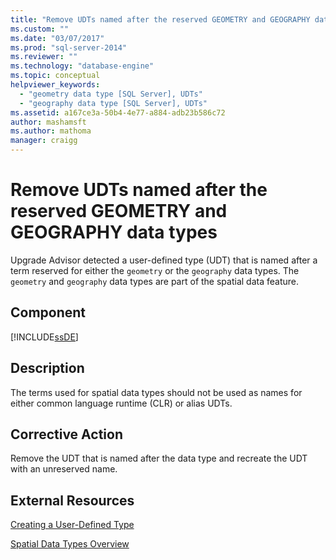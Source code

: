 ```yaml
---
title: "Remove UDTs named after the reserved GEOMETRY and GEOGRAPHY data types | Microsoft Docs"
ms.custom: ""
ms.date: "03/07/2017"
ms.prod: "sql-server-2014"
ms.reviewer: ""
ms.technology: "database-engine"
ms.topic: conceptual
helpviewer_keywords: 
  - "geometry data type [SQL Server], UDTs"
  - "geography data type [SQL Server], UDTs"
ms.assetid: a167ce3a-50b4-4e77-a884-adb23b586c72
author: mashamsft
ms.author: mathoma
manager: craigg
---
```

# Remove UDTs named after the reserved GEOMETRY and GEOGRAPHY data types
  Upgrade Advisor detected a user-defined type (UDT) that is named after a term reserved for either the `geometry` or the `geography` data types. The `geometry` and `geography` data types are part of the spatial data feature.  
  
## Component  
 [!INCLUDE[ssDE](../../includes/ssde-md.md)]  
  
## Description  
 The terms used for spatial data types should not be used as names for either common language runtime (CLR) or alias UDTs.  
  
## Corrective Action  
 Remove the UDT that is named after the data type and recreate the UDT with an unreserved name.  
  
## External Resources  
 [Creating a User-Defined Type](../../relational-databases/clr-integration-database-objects-user-defined-types/creating-user-defined-types.md)  
  
 [Spatial Data Types Overview](../../relational-databases/spatial/spatial-data-types-overview.md)  
  
  
